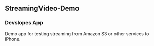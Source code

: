 ## StreamingVideo-Demo

### Devslopes App

Demo app for testing streaming from Amazon S3 or other services to iPhone.
